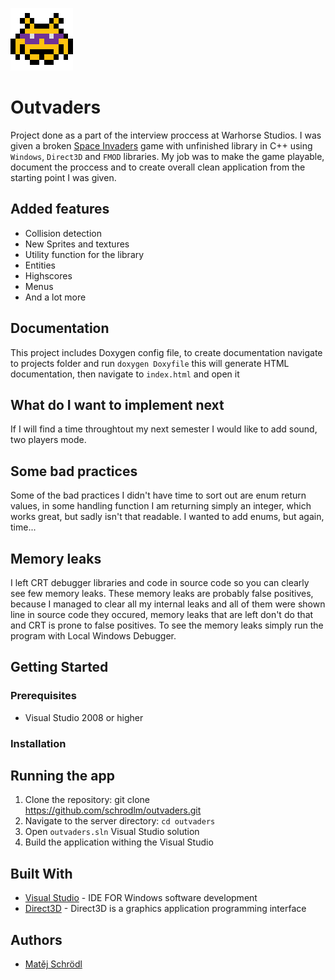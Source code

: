 ![outvader logo](gfx/enemy3_1.png)

# Outvaders

Project done as a part of the interview proccess at Warhorse Studios. I was given a broken [Space Invaders](https://en.wikipedia.org/wiki/Space_Invaders) game with unfinished library in C++ using `Windows`, `Direct3D` and `FMOD` libraries. My job was to make the game playable, document the proccess and to create overall clean application from the starting point I was given.

## Added features
- Collision detection
- New Sprites and textures
- Utility function for the library
- Entities
- Highscores
- Menus
- And a lot  more

## Documentation 

This project includes Doxygen config file, to create documentation navigate to projects folder and run `doxygen Doxyfile` this will generate HTML documentation, then navigate to `index.html` and open it

## What do I want to implement next

If I will find a time throughtout my next semester I would like to add sound, two players mode.

## Some bad practices
Some of the bad practices I didn't have time to sort out are enum return values, in some handling function I am returning simply an integer, which works great, but sadly isn't that readable. I wanted to add enums, but again, time...

## Memory leaks
I left CRT debugger libraries and code in source code so you can clearly see few memory leaks. These memory leaks are probably false positives, because I managed to clear all my internal leaks and all of them were shown line in source code they occured, memory leaks that are left don't do that and CRT is prone to false positives. To see the memory leaks simply run the program with Local Windows Debugger.


## Getting Started

### Prerequisites
- Visual Studio 2008 or higher

### Installation

## Running the app
1. Clone the repository: git clone https://github.com/schrodlm/outvaders.git
2. Navigate to the server directory: `cd outvaders`
3. Open `outvaders.sln` Visual Studio solution
4. Build the application withing the Visual Studio

## Built With
- [Visual Studio](https://visualstudio.microsoft.com/) - IDE FOR Windows software development
- [Direct3D](https://learn.microsoft.com/en-us/windows/win32/direct3d) - Direct3D is a graphics application programming interface

## Authors
- [Matěj Schrödl](https://github.com/schrodlm)

